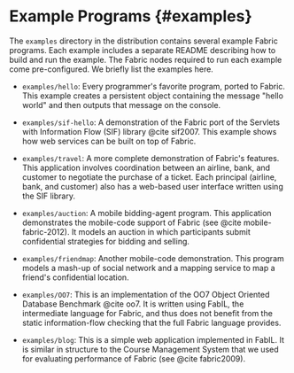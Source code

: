 Example Programs {#examples}
================
The `examples` directory in the distribution contains several example
Fabric programs. Each example includes a separate README describing how to
build and run the example. The Fabric nodes required to run each example come
pre-configured. We briefly list the examples here.

  - `examples/hello`:
      Every programmer's favorite program, ported to Fabric. This
      example creates a persistent object containing the message "hello
      world" and then outputs that message on the console.

  - `examples/sif-hello`:
      A demonstration of the Fabric port of the Servlets with
      Information Flow (SIF) library @cite sif2007. This example shows
      how web services can be built on top of Fabric.

  - `examples/travel`:
      A more complete demonstration of Fabric's features. This
      application involves coordination between an airline, bank, and
      customer to negotiate the purchase of a ticket. Each principal
      (airline, bank, and customer) also has a web-based user interface
      written using the SIF library.

  - `examples/auction`:
      A mobile bidding-agent program. This application demonstrates the
      mobile-code support of Fabric (see @cite mobile-fabric-2012). It
      models an auction in which participants submit confidential
      strategies for bidding and selling.

  - `examples/friendmap`:
      Another mobile-code demonstration. This program models a mash-up of
      social network and a mapping service to map a friend's confidential
      location.

  - `examples/OO7`:
      This is an implementation of the OO7 Object Oriented Database
      Benchmark @cite oo7. It is written using FabIL, the intermediate
      language for Fabric, and thus does not benefit from the static
      information-flow checking that the full Fabric language provides.

  - `examples/blog`:
      This is a simple web application implemented in FabIL. It is
      similar in structure to the Course Management System that we used
      for evaluating performance of Fabric (see @cite fabric2009).
